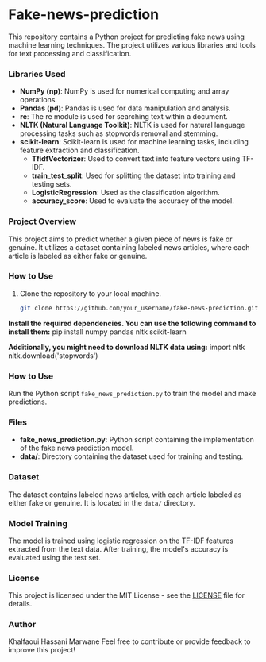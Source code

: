# Fake-news-prediction

This repository contains a Python project for predicting fake news using machine learning techniques. The project utilizes various libraries and tools for text processing and classification.

### Libraries Used
- **NumPy (np)**: NumPy is used for numerical computing and array operations.
- **Pandas (pd)**: Pandas is used for data manipulation and analysis.
- **re**: The re module is used for searching text within a document.
- **NLTK (Natural Language Toolkit)**: NLTK is used for natural language processing tasks such as stopwords removal and stemming.
- **scikit-learn**: Scikit-learn is used for machine learning tasks, including feature extraction and classification.
  - **TfidfVectorizer**: Used to convert text into feature vectors using TF-IDF.
  - **train_test_split**: Used for splitting the dataset into training and testing sets.
  - **LogisticRegression**: Used as the classification algorithm.
  - **accuracy_score**: Used to evaluate the accuracy of the model.

### Project Overview
This project aims to predict whether a given piece of news is fake or genuine. It utilizes a dataset containing labeled news articles, where each article is labeled as either fake or genuine.

### How to Use
1. Clone the repository to your local machine.
   ```bash
   git clone https://github.com/your_username/fake-news-prediction.git

**Install the required dependencies. You can use the following command to install them:**
pip install numpy pandas nltk scikit-learn

**Additionally, you might need to download NLTK data using:**
import nltk
nltk.download('stopwords')

### How to Use
Run the Python script `fake_news_prediction.py` to train the model and make predictions.

### Files
- **fake_news_prediction.py**: Python script containing the implementation of the fake news prediction model.
- **data/**: Directory containing the dataset used for training and testing.

### Dataset
The dataset contains labeled news articles, with each article labeled as either fake or genuine. It is located in the `data/` directory.

### Model Training
The model is trained using logistic regression on the TF-IDF features extracted from the text data. After training, the model's accuracy is evaluated using the test set.

### License
This project is licensed under the MIT License - see the [LICENSE](LICENSE) file for details.

### Author
Khalfaoui Hassani Marwane
Feel free to contribute or provide feedback to improve this project!

